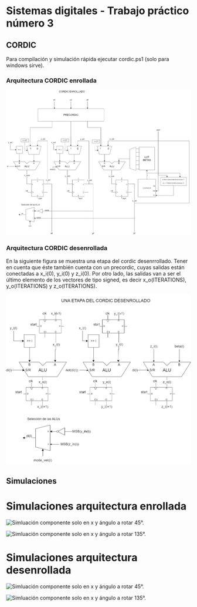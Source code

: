 # Sistemas digitales - Trabajo práctico número 3
## CORDIC

Para compilación y simulación rápida ejecutar cordic.ps1 (solo para windows sirve).

### Arquitectura CORDIC enrollada
![CORDIC Rolled](Doc/cordic_rolled.png)

### Arquitectura CORDIC desenrollada
En la siguiente figura se muestra una etapa del cordic desenrrollado. Tener en cuenta que éste también cuenta con un precordic, cuyas salidas están conectadas a x_i(0), y_i(0) y z_i(0). Por otro lado, las salidas van a ser el último elemento de los vectores de tipo signed, es decir x_o(ITERATIONS), y_o(ITERATIONS) y z_o(ITERATIONS).

![CORDIC Unrolled](Doc/cordic_unrolled.png)


## Simulaciones

# Simulaciones arquitectura enrollada

![Simluación componente solo en x y ángulo a rotar 45°.](Doc/sim_rolled_45°.png)

![Simluación componente solo en x y ángulo a rotar 135°.](Doc/sim_rolled_135°.png)

# Simulaciones arquitectura desenrollada

![Simluación componente solo en x y ángulo a rotar 45°.](Doc/sim_unrolled_45°.png)

![Simluación componente solo en x y ángulo a rotar 135°.](Doc/sim_unrolled_135°.png)
